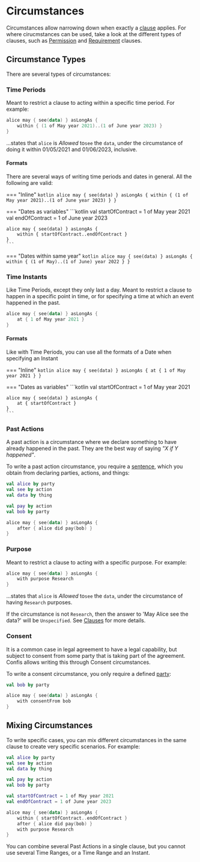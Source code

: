 # Circumstances

Circumstances allow narrowing down when exactly a
[clause](PermissionClauses.md) applies.
For where cirucmstances can be used, take a look at the different types of clauses, such as [Permission](PermissionClauses.md) and [Requirement](RequirementClauses.md) clauses.

## Circumstance Types

There are several types of circumstances:

### Time Periods
Meant to restrict a clause to acting within a specific time period. For example:

```kotlin
alice may { see(data) } asLongAs {
    within { (1 of May year 2021)..(1 of June year 2023) }
}
```

...states that `alice` is _Allowed_ to`see` the `data`, under the circumstance of doing it within 01/05/2021 and 01/06/2023, inclusive.

#### Formats

There are several ways of writing time periods and dates in general. All the following are valid:

=== "Inline"
    ```kotlin
    alice may { see(data) } asLongAs {
        within { (1 of May year 2021)..(1 of June year 2023) }
    }
    ```

=== "Dates as variables"
    ```kotlin
    val startOfContract = 1 of May year 2021
    val endOfContract = 1 of June year 2023

    alice may { see(data) } asLongAs {
        within { startOfContract..endOfContract }
    }
    ```

=== "Dates within same year"
    ```kotlin
    alice may { see(data) } asLongAs {
        within { (1 of May)..(1 of June) year 2022 }
    }
    ```


### Time Instants

Like Time Periods, except they only last a day.
Meant to restrict a clause to happen in a specific point in time, or for specifying a time at which an event happened in the past.

```kotlin
alice may { see(data) } asLongAs {
    at { 1 of May year 2021 }
}
```

#### Formats

Like with Time Periods, you can use all the formats of a Date when specifying an Instant

=== "Inline"
    ```kotlin
    alice may { see(data) } asLongAs {
        at { 1 of May year 2021 }
    }
    ```

=== "Dates as variables"
    ```kotlin
    val startOfContract = 1 of May year 2021

    alice may { see(data) } asLongAs {
        at { startOfContract }
    }
    ```
### Past Actions

A past action is a circumstance where we declare something to have already happened in the past.
They are the best way of saying _"X if Y happened"_.

To write a past action circumstance, you require a [sentence](Declarations.md#sentences), which you obtain from declaring parties, actions, and things:

```kotlin
val alice by party
val see by action
val data by thing

val pay by action
val bob by party

alice may { see(data) } asLongAs {
    after { alice did pay(bob) }
}
```

### Purpose

Meant to restrict a clause to acting with a specific purpose. For example:

```kotlin
alice may { see(data) } asLongAs {
    with purpose Research
}
```

...states that `alice` is _Allowed_ to`see` the `data`, under the circumstance of having `Research` purposes.

If the circumstance is not `Research`, then the answer to 'May Alice see the data?' will be `Unspecified`. See [Clauses](PermissionClauses.md) for more details.

### Consent

It is a common case in legal agreement to have a legal capability, but subject to consent from some party that is taking part of the agreement.
Confis allows writing this through Consent circumstances.

To write a consent circumstance, you only require a defined [party](Declarations.md#parties):

```kotlin
val bob by party

alice may { see(data) } asLongAs {
    with consentFrom bob
}
```


## Mixing Circumstances

To write specific cases, you can mix different circumstances in the same clause to create very specific scenarios.
For example:

```kotlin title="Alice may only see the data for the duration of the contract, after paying bob, and with Research purposes"
val alice by party
val see by action
val data by thing

val pay by action
val bob by party

val startOfContract = 1 of May year 2021
val endOfContract = 1 of June year 2023

alice may { see(data) } asLongAs {
    within { startOfContract..endOfContract }
    after { alice did pay(bob) }
    with purpose Research
}
```

You can combine several Past Actions in a single clause, but you cannot use several Time Ranges, or a Time Range and an Instant.
